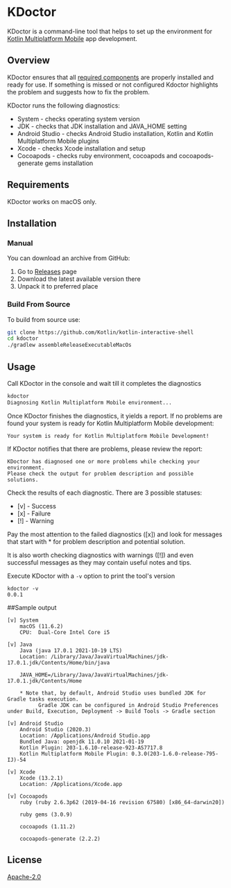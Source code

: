 # KDoctor

KDoctor is a command-line tool that helps to set up the environment for [Kotlin Multiplatform Mobile](https://kotlinlang.org/lp/mobile/) app development.

## Overview
KDoctor ensures that all [required components](https://kotlinlang.org/docs/kmm-setup.html) are properly installed and ready for use.
If something is missed or not configured Kdoctor highlights the problem and suggests how to fix the problem. 

KDoctor runs the following diagnostics:
* System - checks operating system version
* JDK - checks that JDK installation and JAVA_HOME setting
* Android Studio - checks Android Studio installation, Kotlin and Kotlin Multiplatform Mobile plugins 
* Xcode - checks Xcode installation and setup
* Cocoapods - checks ruby environment, cocoapods and cocoapods-generate gems installation

## Requirements

KDoctor works on macOS only.

## Installation

### Manual

You can download an archive from GitHub:
1. Go to [Releases](https://github.com/Kotlin/kdoctor/releases) page
2. Download the latest available version there
3. Unpack it to preferred place
<!--- uncomment once available on Homebrew
### Homebrew

Install via [Homebrew](https://brew.sh/) with the following command:
```bash
brew install kdoctor
```
-->
### Build From Source

To build from source use:
```bash
git clone https://github.com/Kotlin/kotlin-interactive-shell
cd kdoctor
./gradlew assembleReleaseExecutableMacOs
```

## Usage

Call KDoctor in the console and wait till it completes the diagnostics 

```bash
kdoctor
Diagnosing Kotlin Multiplatform Mobile environment...
```

Once KDoctor finishes the diagnostics, it yields a report.  If no problems are found your system is ready for Kotlin Multiplatform Mobile development:

`Your system is ready for Kotlin Multiplatform Mobile Development!`

If KDoctor notifies that there are problems, please review the report:

```
KDoctor has diagnosed one or more problems while checking your environment.
Please check the output for problem description and possible solutions.
```

Check the results of each diagnostic. There are 3 possible statuses:
* \[v] - Success
* \[x] - Failure
* \[!] - Warning

Pay the most attention to the failed diagnostics ([x]) and look for messages that start with * for problem description and potential solution. 

It is also worth checking diagnostics with warnings ([!]) and even successful messages as they may contain useful notes and tips.

Execute KDoctor with a `-v` option to print the tool's version
```
kdoctor -v
0.0.1
```
##Sample output

```
[v] System                                           
    macOS (11.6.2)
    CPU:  Dual-Core Intel Core i5
    
[v] Java
    Java (java 17.0.1 2021-10-19 LTS)
    Location: /Library/Java/JavaVirtualMachines/jdk-17.0.1.jdk/Contents/Home/bin/java
    
    JAVA_HOME=/Library/Java/JavaVirtualMachines/jdk-17.0.1.jdk/Contents/Home
    
    * Note that, by default, Android Studio uses bundled JDK for Gradle tasks execution.
          Gradle JDK can be configured in Android Studio Preferences under Build, Execution, Deployment -> Build Tools -> Gradle section
    
[v] Android Studio
    Android Studio (2020.3)
    Location: /Applications/Android Studio.app
    Bundled Java: openjdk 11.0.10 2021-01-19
    Kotlin Plugin: 203-1.6.10-release-923-AS7717.8
    Kotlin Multiplatform Mobile Plugin: 0.3.0(203-1.6.0-release-795-IJ)-54
    
[v] Xcode
    Xcode (13.2.1)
    Location: /Applications/Xcode.app
    
[v] Cocoapods
    ruby (ruby 2.6.3p62 (2019-04-16 revision 67580) [x86_64-darwin20])
    
    ruby gems (3.0.9)
    
    cocoapods (1.11.2)
    
    cocoapods-generate (2.2.2)
```

## License
[Apache-2.0](https://github.com/Kotlin/kdoctor/blob/master/LICENSE)